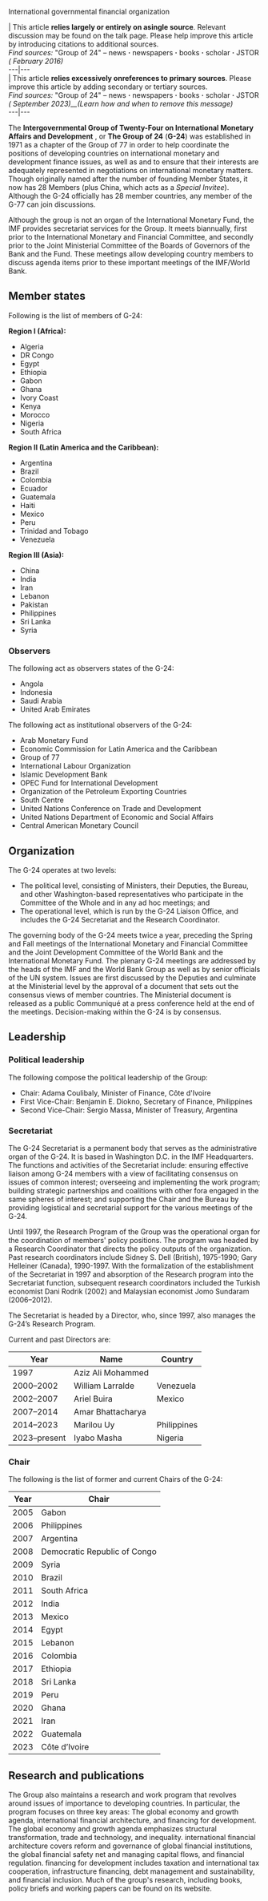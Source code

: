 International governmental financial organization

| This article **relies largely or entirely on asingle source**. Relevant
discussion may be found on the talk page. Please help improve this article by
introducing citations to additional sources.  
_Find sources:_ "Group of 24" – news **·** newspapers **·** books **·**
scholar **·** JSTOR _( February 2016)_  
---|---  
| This article **relies excessively onreferences to primary sources**. Please
improve this article by adding secondary or tertiary sources.  
_Find sources:_ "Group of 24" – news **·** newspapers **·** books **·**
scholar **·** JSTOR _( September 2023)__(Learn how and when to remove this
message)_  
---|---  
  
The **Intergovernmental Group of Twenty-Four on International Monetary Affairs
and Development** , or **The Group of 24** (**G-24**) was established in 1971
as a chapter of the Group of 77 in order to help coordinate the positions of
developing countries on international monetary and development finance issues,
as well as and to ensure that their interests are adequately represented in
negotiations on international monetary matters. Though originally named after
the number of founding Member States, it now has 28 Members (plus China, which
acts as a _Special Invitee_). Although the G-24 officially has 28 member
countries, any member of the G-77 can join discussions.

Although the group is not an organ of the International Monetary Fund, the IMF
provides secretariat services for the Group. It meets biannually, first prior
to the International Monetary and Financial Committee, and secondly prior to
the Joint Ministerial Committee of the Boards of Governors of the Bank and the
Fund. These meetings allow developing country members to discuss agenda items
prior to these important meetings of the IMF/World Bank.

## Member states

Following is the list of members of G-24:

**Region I (Africa):**

  * Algeria
  * DR Congo
  * Egypt
  * Ethiopia
  * Gabon
  * Ghana
  * Ivory Coast
  * Kenya
  * Morocco
  * Nigeria
  * South Africa

**Region II (Latin America and the Caribbean):**

  * Argentina
  * Brazil
  * Colombia
  * Ecuador
  * Guatemala
  * Haiti
  * Mexico
  * Peru
  * Trinidad and Tobago
  * Venezuela

**Region III (Asia):**

  * China
  * India
  * Iran
  * Lebanon
  * Pakistan
  * Philippines
  * Sri Lanka
  * Syria

### Observers

The following act as observers states of the G-24:

  * Angola
  * Indonesia
  * Saudi Arabia
  * United Arab Emirates

The following act as institutional observers of the G-24:

  * Arab Monetary Fund
  * Economic Commission for Latin America and the Caribbean
  * Group of 77
  * International Labour Organization
  * Islamic Development Bank
  * OPEC Fund for International Development
  * Organization of the Petroleum Exporting Countries
  * South Centre
  * United Nations Conference on Trade and Development
  * United Nations Department of Economic and Social Affairs
  * Central American Monetary Council

## Organization

The G-24 operates at two levels:

  * The political level, consisting of Ministers, their Deputies, the Bureau, and other Washington-based representatives who participate in the Committee of the Whole and in any ad hoc meetings; and
  * The operational level, which is run by the G-24 Liaison Office, and includes the G-24 Secretariat and the Research Coordinator.

The governing body of the G-24 meets twice a year, preceding the Spring and
Fall meetings of the International Monetary and Financial Committee and the
Joint Development Committee of the World Bank and the International Monetary
Fund. The plenary G-24 meetings are addressed by the heads of the IMF and the
World Bank Group as well as by senior officials of the UN system. Issues are
first discussed by the Deputies and culminate at the Ministerial level by the
approval of a document that sets out the consensus views of member countries.
The Ministerial document is released as a public Communiqué at a press
conference held at the end of the meetings. Decision-making within the G-24 is
by consensus.

## Leadership

### Political leadership

The following compose the political leadership of the Group:

  * Chair: Adama Coulibaly, Minister of Finance, Côte d'Ivoire
  * First Vice-Chair: Benjamin E. Diokno, Secretary of Finance, Philippines
  * Second Vice-Chair: Sergio Massa, Minister of Treasury, Argentina

### Secretariat

The G-24 Secretariat is a permanent body that serves as the administrative
organ of the G-24. It is based in Washington D.C. in the IMF Headquarters. The
functions and activities of the Secretariat include: ensuring effective
liaison among G-24 members with a view of facilitating consensus on issues of
common interest; overseeing and implementing the work program; building
strategic partnerships and coalitions with other fora engaged in the same
spheres of interest; and supporting the Chair and the Bureau by providing
logistical and secretarial support for the various meetings of the G-24.

Until 1997, the Research Program of the Group was the operational organ for
the coordination of members' policy positions. The program was headed by a
Research Coordinator that directs the policy outputs of the organization. Past
research coordinators include Sidney S. Dell (British), 1975-1990; Gary
Helleiner (Canada), 1990-1997. With the formalization of the establishment of
the Secretariat in 1997 and absorption of the Research program into the
Secretariat function, subsequent research coordinators included the Turkish
economist Dani Rodrik (2002) and Malaysian economist Jomo Sundaram
(2006–2012).

The Secretariat is headed by a Director, who, since 1997, also manages the
G-24’s Research Program.

Current and past Directors are:

Year  | Name  | Country   
---|---|---  
1997  | Aziz Ali Mohammed  |   
2000–2002  | William Larralde  |  Venezuela  
2002–2007  | Ariel Buira  |  Mexico  
2007–2014  | Amar Bhattacharya  |   
2014–2023  | Marilou Uy  |  Philippines  
2023–present  | Iyabo Masha  |  Nigeria  
  
### Chair

The following is the list of former and current Chairs of the G-24:

Year | Chair   
---|---  
2005 |  Gabon  
2006 |  Philippines  
2007 |  Argentina  
2008 |  Democratic Republic of Congo  
2009 |  Syria  
2010 |  Brazil  
2011 |  South Africa  
2012 |  India  
2013 |  Mexico  
2014 |  Egypt  
2015 |  Lebanon  
2016  |  Colombia  
2017  |  Ethiopia  
2018  |  Sri Lanka  
2019  |  Peru  
2020  |  Ghana  
2021  |  Iran  
2022  |  Guatemala  
2023  |  Côte d’Ivoire  
  
## Research and publications

The Group also maintains a research and work program that revolves around
issues of importance to developing countries. In particular, the program
focuses on three key areas: The global economy and growth agenda,
international financial architecture, and financing for development. The
global economy and growth agenda emphasizes structural transformation, trade
and technology, and inequality. international financial architecture covers
reform and governance of global financial institutions, the global financial
safety net and managing capital flows, and financial regulation. financing for
development includes taxation and international tax cooperation,
infrastructure financing, debt management and sustainability, and financial
inclusion. Much of the group's research, including books, policy briefs and
working papers can be found on its website.